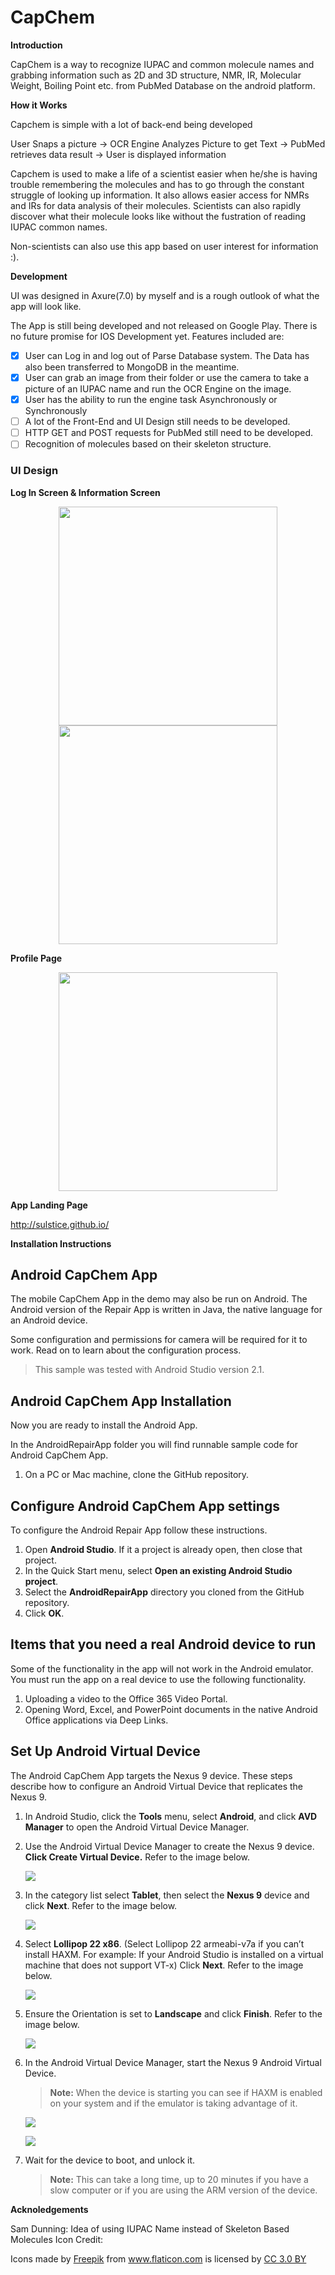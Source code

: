 # CapChem

  **Introduction**
    
  CapChem is a way to recognize IUPAC and common molecule names and grabbing information such as 2D and 3D structure, NMR, IR, Molecular Weight, Boiling Point etc. from PubMed Database on the android platform.
    
  **How it Works**
    
  Capchem is simple with a lot of back-end being developed
    
  User Snaps a picture -> OCR Engine Analyzes Picture to get Text -> PubMed retrieves data result -> User is displayed information
    
  Capchem is used to make a life of a scientist easier when he/she is having trouble remembering the molecules and has to go through the constant struggle of looking up information. It also allows easier access for NMRs and IRs for data analysis of their molecules. Scientists can also rapidly discover what their molecule looks like without the fustration of reading IUPAC common names. 
    
  Non-scientists can also use this app based on user interest for information :). 
    
  **Development**
    
  UI was designed in Axure(7.0) by myself and is a rough outlook of what the app will look like.
    
  The App is still being developed and not released on Google Play. There is no future promise for IOS Development yet. Features included are:
    
- [x] User can Log in and log out of Parse Database system. The Data has also been transferred to MongoDB in the meantime. 
- [x] User can grab an image from their folder or use the camera to take a picture of an IUPAC name and run the OCR Engine on the image.
- [x] User has the ability to run the engine task Asynchronously or Synchronously
- [ ] A lot of the Front-End and UI Design still needs to be developed. 
- [ ] HTTP GET and POST requests for PubMed still need to be developed. 
- [ ] Recognition of molecules based on their skeleton structure.

### UI Design

**Log In Screen & Information Screen**

<p align="center">
  <img src="https://github.com/Sulstice/CapChem-Android/blob/master/UIDesign/login_page.png" width="350"/>
  <img src="https://github.com/Sulstice/CapChem-Android/blob/master/UIDesign/information_screen.png" width="350"/>
</p>

**Profile Page**

<p align="center">
  <img src="https://github.com/Sulstice/CapChem-Android/blob/master/UIDesign/profile_screen.png" width="350"/>
</p>

**App Landing Page**

http://sulstice.github.io/ 

**Installation Instructions**

Android CapChem App
------------------

The mobile CapChem App in the demo may also be run on Android. The Android version of the Repair App is written in Java, the native language for an Android device.  

Some configuration and permissions for camera will be required for it to work.  Read on to learn about the configuration process.

> This sample was tested with  Android Studio version 2.1.

Android CapChem App Installation
-------------------------------

Now you are ready to install the Android App.  

In the AndroidRepairApp folder you will find runnable sample code for Android CapChem App.

1. On a PC or Mac machine, clone the GitHub repository.  

Configure Android CapChem App settings
-------------------------------------

To configure the Android Repair App follow these instructions.

1. Open **Android Studio**.  If it a project is already open, then close that project.
2. In the Quick Start menu, select **Open an existing Android Studio project**.
3. Select the **AndroidRepairApp** directory you cloned from the GitHub repository.
4. Click **OK**.

Items that you need a real Android device to run
------------------------------------------------

Some of the functionality in the app will not work in the Android emulator.  You must run the app on a real device to use the following functionality.

1. Uploading a video to the Office 365 Video Portal.
2. Opening Word, Excel, and PowerPoint documents in the native Android Office applications via Deep Links. 

Set Up Android Virtual Device
-----------------------------

The Android CapChem App targets the Nexus 9 device.  These steps describe how to configure an Android Virtual Device that replicates the Nexus 9.

1. In Android Studio, click the **Tools** menu, select **Android**, and click **AVD Manager** to open the Android Virtual Device Manager.
2. Use the Android Virtual Device Manager to create the Nexus 9 device.  **Click Create Virtual Device.**  Refer to the image below.

	![](https://raw.githubusercontent.com/OfficeDev/Property-Inspection-Code-Sample/master/Documents/Create%20AVD.png)

3. In the category list select **Tablet**, then select the **Nexus 9** device and click **Next**.  Refer to the image below.

	![](https://raw.githubusercontent.com/OfficeDev/Property-Inspection-Code-Sample/master/Documents/AVD%20Tablet%20Nexus%209.png)

4. Select **Lollipop 22 x86**. (Select Lollipop 22 armeabi-v7a if you can’t install HAXM.  For example: If your Android Studio is installed on a virtual machine that does not support VT-x)  Click **Next**.  Refer to the image below.

	![](https://raw.githubusercontent.com/OfficeDev/Property-Inspection-Code-Sample/master/Documents/AVD%20System%20Image%20Lollipop.png)

5. Ensure the Orientation is set to **Landscape** and click **Finish**.  Refer to the image below.

	![](https://raw.githubusercontent.com/OfficeDev/Property-Inspection-Code-Sample/master/Documents/AVD%20Nexus%209%20Advanced%20Settings.png)

6. In the Android Virtual Device Manager, start the Nexus 9 Android Virtual Device.

	> **Note:** When the device is starting you can see if HAXM is enabled on your system and if the emulator is taking advantage of it.

	![](https://raw.githubusercontent.com/OfficeDev/Property-Inspection-Code-Sample/master/Documents/Select%20Nexus%209%20AVD%20-%202.png)

	![](https://raw.githubusercontent.com/OfficeDev/Property-Inspection-Code-Sample/master/Documents/Starting%20Nexus%209%20AVD.png)

7. Wait for the device to boot, and unlock it.  

	> **Note:** This can take a long time, up to 20 minutes if you have a slow computer or if you are using the ARM version of the device.


**Acknoledgements**

Sam Dunning: Idea of using IUPAC Name instead of Skeleton Based Molecules
Icon Credit: 

<div>Icons made by <a href="http://www.freepik.com" title="Freepik">Freepik</a> from <a href="http://www.flaticon.com" title="Flaticon">www.flaticon.com</a> is licensed by <a href="http://creativecommons.org/licenses/by/3.0/" title="Creative Commons BY 3.0" target="_blank">CC 3.0 BY</a></div>
